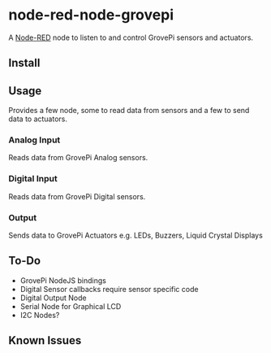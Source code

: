 node-red-node-grovepi
=====================
A <a href="http://nodered.org" target="_new">Node-RED</a> node to listen to and control GrovePi sensors and actuators.

Install
-------


Usage
-----

Provides a few node, some to read data from sensors and a few to send data to actuators.


### Analog Input

Reads data from GrovePi Analog sensors.

### Digital Input

Reads data from GrovePi Digital sensors.

### Output

Sends data to GrovePi Actuators e.g. LEDs, Buzzers, Liquid Crystal Displays

To-Do
-----
 * GrovePi NodeJS bindings
 * Digital Sensor callbacks require sensor specific code
 * Digital Output Node
 * Serial Node for Graphical LCD
 * I2C Nodes?


Known Issues
------------
